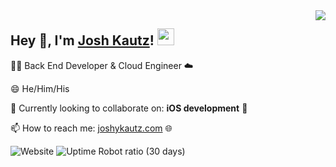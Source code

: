 <img align="right" src="https://github-readme-stats.vercel.app/api?username=joshykautz&show_icons=true&hide_border=true&icon_color=586069&title_color=a0a9af">
<h2>  Hey 👋, I'm <a href="https://kautz.technology" target="_blank">Josh Kautz</a>! <img src="https://user-images.githubusercontent.com/5679180/79618120-0daffb80-80be-11ea-819e-d2b0fa904d07.gif" width="27px"></h2>
<p>👨‍💻 Back End Developer & Cloud Engineer ☁️ </p>
<p>😄 He/Him/His </p>
<p>👯 Currently looking to collaborate on: <b>iOS development</b> 📱 </p>
<p> 📫 How to reach me: <a href="http://joshykautz.com" target="_blank">joshykautz.com</a> 🌐</p>

![Website](https://img.shields.io/website?url=http%3A%2F%2Fjoshykautz.com)
![Uptime Robot ratio (30 days)](https://img.shields.io/uptimerobot/ratio/m785633105-d41787b690c86b54a538344e)

<!--
**joshykautz/joshykautz** is a ✨ _special_ ✨ repository because its `README.md` (this file) appears on your GitHub profile.

Here are some ideas to get you started:

- 🔭 I’m currently working on ...
- 🌱 I’m currently learning ...
- 👯 I’m looking to collaborate on ...
- 🤔 I’m looking for help with ...
- 💬 Ask me about ...
- 📫 How to reach me: ...
- 😄 Pronouns: ...
- ⚡ Fun fact: ...
-->
